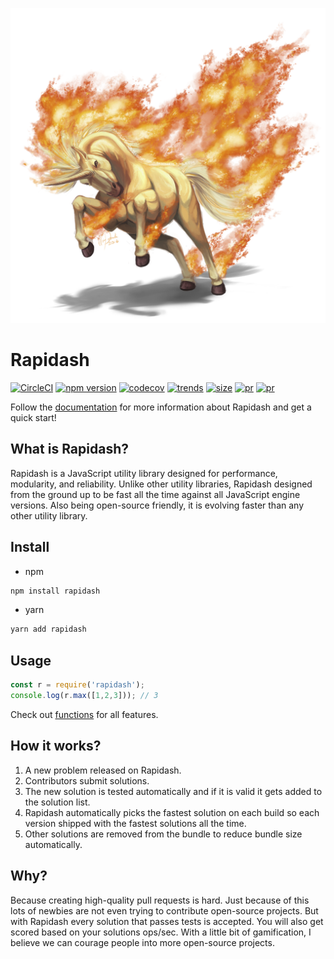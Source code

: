 <p align="center">
  <img src="https://github.com/Acanguven/rapidash/raw/master/logo.png">
</p>

# Rapidash
[![CircleCI](https://circleci.com/gh/Acanguven/rapidash/tree/master.svg?style=svg&circle-token=cc706fdf77382859bca066d69dd4003b42251653)](https://circleci.com/gh/Acanguven/rapidash/tree/master)
[![npm version](https://badge.fury.io/js/rapidash.svg)](https://badge.fury.io/js/rapidash)
[![codecov](https://codecov.io/gh/Acanguven/rapidash/branch/master/graph/badge.svg?token=RWcvIRl77k)](https://codecov.io/gh/Acanguven/rapidash)
[![trends](https://img.shields.io/npm/dm/rapidash.svg)](https://www.npmtrends.com/Acanguven/rapidash)
[![size](https://img.shields.io/bundlephobia/minzip/rapidash.svg)](https://bundlephobia.com/result?p=rapidash)
[![pr](https://camo.githubusercontent.com/d4e0f63e9613ee474a7dfdc23c240b9795712c96/68747470733a2f2f696d672e736869656c64732e696f2f62616467652f5052732d77656c636f6d652d627269676874677265656e2e737667)](https://github.com/Acanguven/rapidash/pulls)
[![pr](https://snyk.io/test/github/Acanguven/rapidash/badge.svg?targetFile=package.json)](https://snyk.io/test/github/Acanguven/rapidash?targetFile=package.json)

Follow the [documentation](https://acg.software/rapidash/) for more information about Rapidash and get a quick start!

## What is Rapidash?
Rapidash is a JavaScript utility library designed for performance, modularity, and reliability. Unlike other utility libraries, Rapidash designed from the ground up to be fast all the time against all JavaScript engine versions. Also being open-source friendly, it is evolving faster than any other utility library.


## Install 
- npm
```bash
npm install rapidash
```

- yarn
```bash
yarn add rapidash
```


## Usage
```js
const r = require('rapidash');
console.log(r.max([1,2,3])); // 3
```

Check out [functions](https://acg.software/rapidash/#/functions) for all features.


## How it works?
1. A new problem released on Rapidash.
2. Contributors submit solutions.
3. The new solution is tested automatically and if it is valid it gets added to the solution list.
3. Rapidash automatically picks the fastest solution on each build so each version shipped with the fastest solutions all the time.
4. Other solutions are removed from the bundle to reduce bundle size automatically.

## Why?
Because creating high-quality pull requests is hard. Just because of this lots of newbies are not even trying to contribute open-source projects. But with Rapidash every solution that passes tests is accepted. You will also get scored based on your solutions ops/sec. With a little bit of gamification, I believe we can courage people into more open-source projects.
